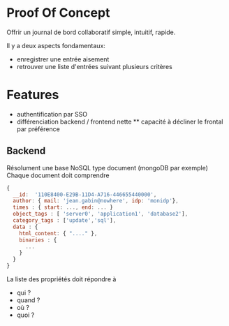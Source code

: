 Proof Of Concept
===
Offrir un journal de bord collaboratif simple, intuitif, rapide.

Il y a deux aspects fondamentaux:
* enregistrer une entrée aisement
* retrouver une liste d'entrées suivant plusieurs critères

Features
========

* authentification par SSO
* différenciation backend / frontend nette
** capacité à décliner le frontal par préférence

Backend
-------
Résolument une base NoSQL type document (mongoDB par exemple)
Chaque document doit comprendre
```javascript
{
  __id:  '110E8400-E29B-11D4-A716-446655440000',
  author: { mail: 'jean.gabin@nowhere', idp: 'monidp'},
  times : { start: ..., end: ... }
  object_tags : [ 'server0', 'application1', 'database2'],
  category_tags : ['update','sql'],
  data : {
    html_content: { "...." },
    binaries : {
      ...  
    }
  }
}
```
La liste des propriétés doit répondre à 
* qui ?
* quand ?
* où ?
* quoi ?

